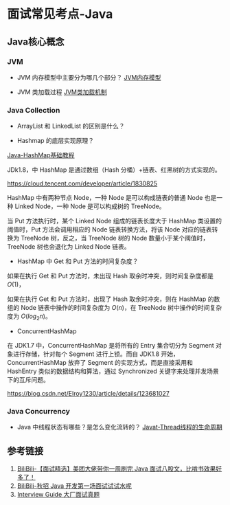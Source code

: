# 面试常见考点-Java

## Java核心概念

### JVM

- JVM 内存模型中主要分为哪几个部分？
[JVM内存模型](work/programming/Java/mechanism/JVM内存模型.md)

- JVM 类加载过程
[JVM类加载机制](work/programming/Java/mechanism/JVM类加载机制.md)

### Java Collection

- ArrayList 和 LinkedList 的区别是什么？

- Hashmap 的底层实现原理？

[Java-HashMap基础教程](work/programming/Java/programing/Intermediate/Collections/Java-HashMap基础教程.md)

JDk1.8，中 HashMap 是通过数组（Hash 分桶）+链表、红黑树的方式实现的。

https://cloud.tencent.com/developer/article/1830825

HashMap 中有两种节点 Node，一种 Node 是可以构成链表的普通 Node 也是一种 Linked Node，一种 Node 是可以构成树的 TreeNode。

当 Put 方法执行时，某个 Linked Node 组成的链表长度大于 HashMap 类设置的阈值时，Put 方法会调用相应的 Node 链表转换方法，将该 Node 对应的链表转换为 TreeNode 树，反之，当 TreeNode 树的 Node 数量小于某个阈值时，TreeNode 树也会退化为 Linked Node 链表。

- HashMap 中 Get 和 Put 方法的时间复杂度？

如果在执行 Get 和 Put 方法时，未出现 Hash 取余时冲突，则时间复杂度都是 $O(1)$，

如果在执行 Get 和 Put 方法时，出现了 Hash 取余时冲突，则在 HashMap 的数组的 Node 链表中操作的时间复杂度为 $O(n)$，在 TreeNode 树中操作的时间复杂度为 $O(log_{2}{n})$。

- ConcurrentHashMap

在 JDK1.7 中，ConcurrentHashMap 是将所有的 Entry 集合切分为 Segment 对象进行存储，针对每个 Segment 进行上锁。而自 JDK1.8 开始，ConcurrentHashMap 放弃了 Segment 的实现方式，而是直接采用和 HashEntry 类似的数据结构和算法，通过 Synchronized 关键字来处理并发场景下的互斥问题。

https://blog.csdn.net/Elroy1230/article/details/123681027

### Java Concurrency

- Java 中线程状态有哪些？是怎么变化流转的？
[Javat-Thread线程的生命周期](work/programming/Java/programing/Advanced/Concurrency/Javat-Thread线程的生命周期.md)

## 参考链接
1. [BiliBili-【面试精选】美团大佬带你一周刷完 Java 面试八股文，比啃书效果好多了！](https://www.bilibili.com/video/BV1eD4y1w7Rp)
2. [BiliBili-秋招 Java 开发第一场面试试试水呢](https://www.bilibili.com/video/BV1B14y1B73v)
3. [Interview Guide 大厂面试真题](https://top.interviewguide.cn/)